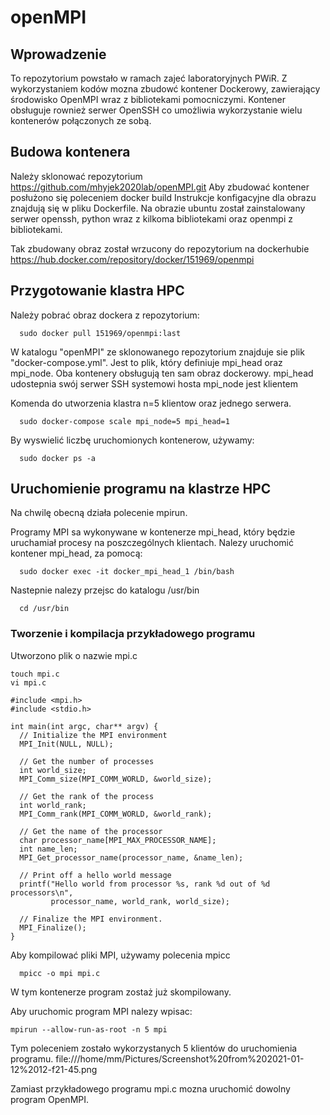 # openMPI
## Wprowadzenie

To repozytorium powstało w ramach zajeć laboratoryjnych PWiR.
Z wykorzystaniem kodów mozna zbudowć kontener Dockerowy, zawierający środowisko
OpenMPI wraz z bibliotekami pomocniczymi. Kontener obsługuje rownież serwer OpenSSH
co umożliwia wykorzystanie wielu kontenerów połączonych ze sobą.

## Budowa kontenera
  Należy sklonować repozytorium https://github.com/mhyjek2020lab/openMPI.git
  Aby zbudować kontener posłużono się poleceniem docker build
  Instrukcje konfigacyjne dla obrazu znajdują się w pliku Dockerfile. 
  Na obrazie ubuntu został zainstalowany serwer openssh, python wraz z kilkoma bibliotekami oraz 
  openmpi z bibliotekami.
    
  Tak zbudowany obraz został wrzucony do repozytorium na dockerhubie 
  https://hub.docker.com/repository/docker/151969/openmpi
  
  

## Przygotowanie klastra HPC

Należy pobrać obraz dockera z repozytorium:
```
  sudo docker pull 151969/openmpi:last
```
W katalogu "openMPI" ze sklonowanego repozytorium znajduje sie plik "docker-compose.yml". Jest to plik, który definiuje mpi_head oraz mpi_node. Oba kontenery obsługują ten sam obraz dockerowy. 
mpi_head udostepnia swój serwer SSH systemowi hosta
mpi_node jest klientem

Komenda do utworzenia klastra n=5 klientow oraz jednego serwera.
```
  sudo docker-compose scale mpi_node=5 mpi_head=1
```
By wyswielić liczbę uruchomionych kontenerow, używamy:
```
  sudo docker ps -a
```
## Uruchomienie programu na klastrze HPC
Na chwilę obecną działa polecenie mpirun.

Programy MPI sa wykonywane w kontenerze mpi_head, który będzie uruchamiał procesy 
na poszczególnych klientach.
Nalezy uruchomić kontener mpi_head, za pomocą:
```
  sudo docker exec -it docker_mpi_head_1 /bin/bash
```

Nastepnie nalezy przejsc do katalogu /usr/bin
```
  cd /usr/bin
```
### Tworzenie i kompilacja przykładowego programu

Utworzono plik o nazwie mpi.c

  ```
  touch mpi.c
  vi mpi.c
  ```
  
  ```
  #include <mpi.h>
#include <stdio.h>

int main(int argc, char** argv) {
    // Initialize the MPI environment
    MPI_Init(NULL, NULL);

    // Get the number of processes
    int world_size;
    MPI_Comm_size(MPI_COMM_WORLD, &world_size);

    // Get the rank of the process
    int world_rank;
    MPI_Comm_rank(MPI_COMM_WORLD, &world_rank);

    // Get the name of the processor
    char processor_name[MPI_MAX_PROCESSOR_NAME];
    int name_len;
    MPI_Get_processor_name(processor_name, &name_len);

    // Print off a hello world message
    printf("Hello world from processor %s, rank %d out of %d processors\n",
           processor_name, world_rank, world_size);

    // Finalize the MPI environment.
    MPI_Finalize();
}
```

Aby kompilować pliki MPI, używamy polecenia mpicc
```
  mpicc -o mpi mpi.c	
```
W tym kontenerze program zostaż już skompilowany.

Aby uruchomic program MPI nalezy wpisac:

``
  mpirun --allow-run-as-root -n 5 mpi
``

Tym poleceniem zostało wykorzystanych 5 klientów do uruchomienia programu. 
file:///home/mm/Pictures/Screenshot%20from%202021-01-12%2012-f21-45.png

Zamiast przykładowego programu mpi.c mozna uruchomić dowolny program OpenMPI.
